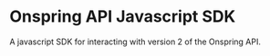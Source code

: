 # Onspring API Javascript SDK

A javascript SDK for interacting with version 2 of the Onspring API.
